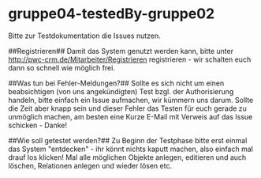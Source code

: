 gruppe04-testedBy-gruppe02
==========================
Bitte zur Testdokumentation die Issues nutzen.

##Registrieren##
Damit das System genutzt werden kann, bitte unter http://pwc-crm.de/Mitarbeiter/Registrieren registrieren - wir schalten euch dann so schnell wie möglich frei.

##Was tun bei Fehler-Meldungen?##
Sollte es sich nicht um einen beabsichtigen (von uns angekündigten) Test bzgl. der Authorisierung handeln, bitte einfach ein Issue aufmachen, wir kümmern uns darum. Sollte die Zeit aber knapp sein und dieser Fehler das Testen für euch gerade zu unmöglich machen, am besten eine Kurze E-Mail mit Verweis auf das Issue schicken - Danke!

##Wie soll getestet werden?##
Zu Beginn der Testphase bitte erst einmal das System "entdecken" - ihr könnt nichts kaputt machen, also einfach mal drauf los klicken! Mal alle möglichen Objekte anlegen, editieren und auch löschen, Relationen anlegen und wieder lösen etc.
